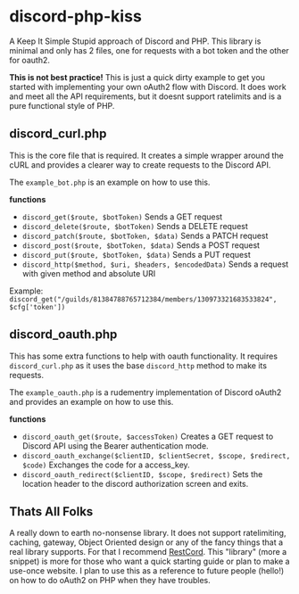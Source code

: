 # discord-php-kiss
A Keep It Simple Stupid approach of Discord and PHP.
This library is minimal and only has 2 files, one for requests with a bot token and the other for oauth2.

**This is not best practice!**
This is just a quick dirty example to get you started with implementing your own oAuth2 flow with Discord. It does work and meet all the API requirements, but it doesnt support ratelimits and is a pure functional style of PHP. 

## discord_curl.php
This is the core file that is required. It creates a simple wrapper around the cURL and provides a clearer way to create requests to the Discord API. 

The `example_bot.php` is an example on how to use this.

**functions**
* `discord_get($route, $botToken)` Sends a GET request
* `discord_delete($route, $botToken)` Sends a DELETE request
* `discord_patch($route, $botToken, $data)` Sends a PATCH request
* `discord_post($route, $botToken, $data)` Sends a POST request
* `discord_put($route, $botToken, $data)` Sends a PUT request
* `discord_http($method, $uri, $headers, $encodedData)` Sends a request with given method and absolute URI

Example: `discord_get("/guilds/81384788765712384/members/130973321683533824", $cfg['token'])`

## discord_oauth.php
This has some extra functions to help with oauth functionality. It requires `discord_curl.php` as it uses the base `discord_http` method to make its requests.

The `example_oauth.php` is a rudementry implementation of Discord oAuth2 and provides an example on how to use this.

**functions**
* `discord_oauth_get($route, $accessToken)` Creates a GET request to Discord API using the Bearer authentication mode.
* `discord_oauth_exchange($clientID, $clientSecret, $scope, $redirect,  $code)` Exchanges the code for a access_key.
* `discord_oauth_redirect($clientID, $scope, $redirect)` Sets the location header to the discord authorization screen and exits.

## Thats All Folks
A really down to earth no-nonsense library. It does not support ratelimiting, caching, gateway, Object Oriented design or any of the fancy things that a real library supports. For that I recommend [RestCord](https://github.com/restcord/restcord).
This "library" (more a snippet) is more for those who want a quick starting guide or plan to make a use-once website. I plan to use this as a reference to future people (hello!) on how to do oAuth2 on PHP when they have troubles.
